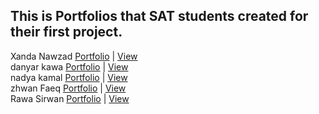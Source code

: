 ## This is Portfolios that SAT students created for their first project.

Xanda Nawzad [Portfolio](https://github.com/XandaNawzad/portfolio-xanda) | [View](https://xandanawzad.netlify.app/) </br>
danyar kawa [Portfolio](https://github.com/danyar-kawa/portfolio) | [View](https://imaginative-puffpuff-05e03e.netlify.app) </br>
nadya kamal [Portfolio](https://github.com/nadwlly/Nadyakamall) | [View](https://timely-chaja-b35e5c.netlify.app/) </br>
zhwan Faeq [Portfolio]( https://github.com/zhwanFaeq/My-Portfolio) | [View]( https://zhwanfaeq.github.io/My-Portfolio/) </br>
Rawa Sirwan [Portfolio](https://github.com/RAWASIRWAN/protfilo/blob/main/index.html) | [View](https://rawasirwqanvv.netlify.app/) </br>

